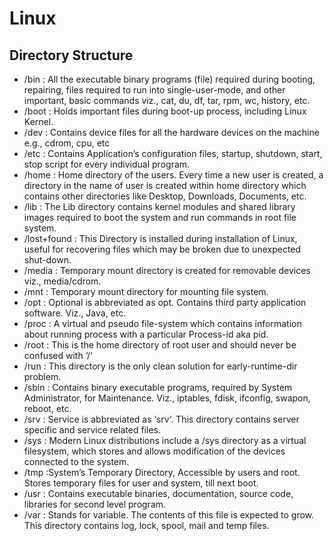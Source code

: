 # Linux

## Directory Structure
* /bin : All the executable binary programs (file) required during booting, repairing, files required to run into single-user-mode, and other important, basic commands viz., cat, du, df, tar, rpm, wc, history, etc.
* /boot : Holds important files during boot-up process, including Linux Kernel.
* /dev : Contains device files for all the hardware devices on the machine e.g., cdrom, cpu, etc
* /etc : Contains Application’s configuration files, startup, shutdown, start, stop script for every individual program.
* /home : Home directory of the users. Every time a new user is created, a directory in the name of user is created within home directory which contains other directories like Desktop, Downloads, Documents, etc.
* /lib : The Lib directory contains kernel modules and shared library images required to boot the system and run commands in root file system.
* /lost+found : This Directory is installed during installation of Linux, useful for recovering files which may be broken due to unexpected shut-down.
* /media : Temporary mount directory is created for removable devices viz., media/cdrom.
* /mnt : Temporary mount directory for mounting file system.
* /opt : Optional is abbreviated as opt. Contains third party application software. Viz., Java, etc.
* /proc : A virtual and pseudo file-system which contains information about running process with a particular Process-id aka pid.
* /root : This is the home directory of root user and should never be confused with ‘/‘
* /run : This directory is the only clean solution for early-runtime-dir problem.
* /sbin : Contains binary executable programs, required by System Administrator, for Maintenance. Viz., iptables, fdisk, ifconfig, swapon, reboot, etc.
* /srv : Service is abbreviated as ‘srv‘. This directory contains server specific and service related files.
* /sys : Modern Linux distributions include a /sys directory as a virtual filesystem, which stores and allows modification of the devices connected to the system.
* /tmp :System’s Temporary Directory, Accessible by users and root. Stores temporary files for user and system, till next boot.
* /usr : Contains executable binaries, documentation, source code, libraries for second level program.
* /var : Stands for variable. The contents of this file is expected to grow. This directory contains log, lock, spool, mail and temp files.
